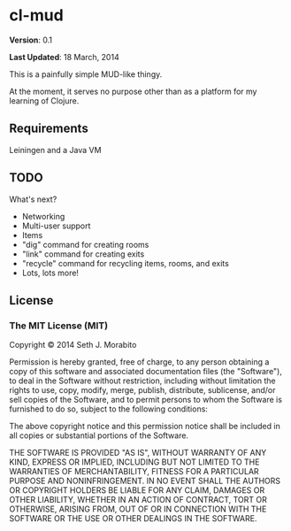 # cl-mud

**Version**: 0.1

**Last Updated**: 18 March, 2014

This is a painfully simple MUD-like thingy.

At the moment, it serves no purpose other than as a platform for my
learning of Clojure.

## Requirements

Leiningen and a Java VM

## TODO

What's next?

- Networking
- Multi-user support
- Items
- "dig" command for creating rooms
- "link" command for creating exits
- "recycle" command for recycling items, rooms, and exits
- Lots, lots more!

## License

### The MIT License (MIT)

Copyright &copy; 2014 Seth J. Morabito

Permission is hereby granted, free of charge, to any person obtaining
a copy of this software and associated documentation files (the
"Software"), to deal in the Software without restriction, including
without limitation the rights to use, copy, modify, merge, publish,
distribute, sublicense, and/or sell copies of the Software, and to
permit persons to whom the Software is furnished to do so, subject to
the following conditions:

The above copyright notice and this permission notice shall be
included in all copies or substantial portions of the Software.

THE SOFTWARE IS PROVIDED "AS IS", WITHOUT WARRANTY OF ANY KIND,
EXPRESS OR IMPLIED, INCLUDING BUT NOT LIMITED TO THE WARRANTIES OF
MERCHANTABILITY, FITNESS FOR A PARTICULAR PURPOSE AND NONINFRINGEMENT.
IN NO EVENT SHALL THE AUTHORS OR COPYRIGHT HOLDERS BE LIABLE FOR ANY
CLAIM, DAMAGES OR OTHER LIABILITY, WHETHER IN AN ACTION OF CONTRACT,
TORT OR OTHERWISE, ARISING FROM, OUT OF OR IN CONNECTION WITH THE
SOFTWARE OR THE USE OR OTHER DEALINGS IN THE SOFTWARE.
